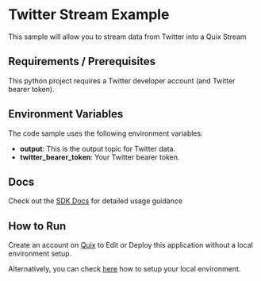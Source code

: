 # Twitter Stream Example
This sample will allow you to stream data from Twitter into a Quix Stream

## Requirements / Prerequisites

This python project requires a Twitter developer account (and Twitter bearer token).

## Environment Variables

The code sample uses the following environment variables:

- **output**: This is the output topic for Twitter data.
- **twitter_bearer_token**: Your Twitter bearer token.

## Docs
Check out the [SDK Docs](https://quix.ai/docs/sdk/introduction.html) for detailed usage guidance

## How to Run
Create an account on [Quix](https://portal.platform.quix.ai/self-sign-up?xlink=github) to Edit or Deploy this application without a local environment setup.

Alternatively, you can check [here](/python/local-development) how to setup your local environment.

